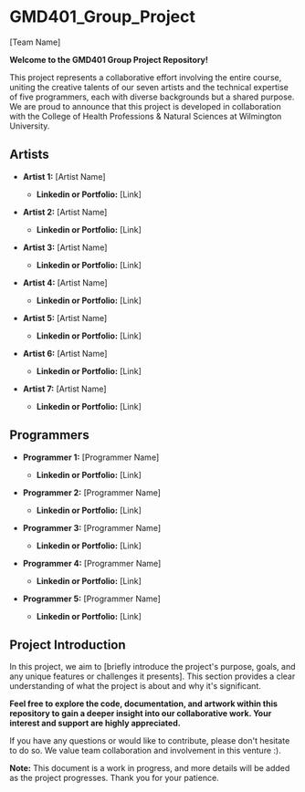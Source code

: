 # GMD401_Group_Project
[Team Name]

**Welcome to the GMD401 Group Project Repository!**

This project represents a collaborative effort involving the entire course, uniting the creative talents of our seven artists and the technical expertise of five programmers, each with diverse backgrounds but a shared purpose. We are proud to announce that this project is developed in collaboration with the College of Health Professions & Natural Sciences at Wilmington University.

## Artists
- **Artist 1:** [Artist Name]
  - **Linkedin or Portfolio:** [Link]

- **Artist 2:** [Artist Name]
  - **Linkedin or Portfolio:** [Link]

- **Artist 3:** [Artist Name]
  - **Linkedin or Portfolio:** [Link]

- **Artist 4:** [Artist Name]
  - **Linkedin or Portfolio:** [Link]

- **Artist 5:** [Artist Name]
  - **Linkedin or Portfolio:** [Link]

- **Artist 6:** [Artist Name]
  - **Linkedin or Portfolio:** [Link]

- **Artist 7:** [Artist Name]
  - **Linkedin or Portfolio:** [Link]

## Programmers
- **Programmer 1:** [Programmer Name]
  - **Linkedin or Portfolio:** [Link]

- **Programmer 2:** [Programmer Name]
  - **Linkedin or Portfolio:** [Link]

- **Programmer 3:** [Programmer Name]
  - **Linkedin or Portfolio:** [Link]

- **Programmer 4:** [Programmer Name]
  - **Linkedin or Portfolio:** [Link]

- **Programmer 5:** [Programmer Name]
  - **Linkedin or Portfolio:** [Link]

## Project Introduction
In this project, we aim to [briefly introduce the project's purpose, goals, and any unique features or challenges it presents]. This section provides a clear understanding of what the project is about and why it's significant.

**Feel free to explore the code, documentation, and artwork within this repository to gain a deeper insight into our collaborative work. Your interest and support are highly appreciated.**

If you have any questions or would like to contribute, please don't hesitate to do so. We value team collaboration and involvement in this venture :).

**Note:** This document is a work in progress, and more details will be added as the project progresses. Thank you for your patience.
